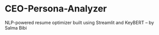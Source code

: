 # CEO-Persona-Analyzer
NLP-powered resume optimizer built using Streamlit and KeyBERT – by Salma Bibi
